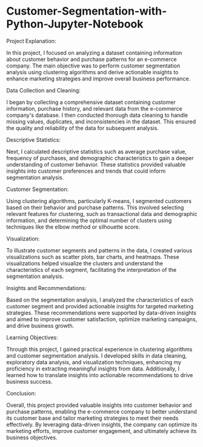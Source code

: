 # Customer-Segmentation-with-Python-Jupyter-Notebook
Project Explanation:

In this project, I focused on analyzing a dataset containing information about customer behavior and purchase patterns for an e-commerce company. The main objective was to perform customer segmentation analysis using clustering algorithms and derive actionable insights to enhance marketing strategies and improve overall business performance.

Data Collection and Cleaning:

I began by collecting a comprehensive dataset containing customer information, purchase history, and relevant data from the e-commerce company's database. I then conducted thorough data cleaning to handle missing values, duplicates, and inconsistencies in the dataset. This ensured the quality and reliability of the data for subsequent analysis.

Descriptive Statistics:

Next, I calculated descriptive statistics such as average purchase value, frequency of purchases, and demographic characteristics to gain a deeper understanding of customer behavior. These statistics provided valuable insights into customer preferences and trends that could inform segmentation analysis.

Customer Segmentation:

Using clustering algorithms, particularly K-means, I segmented customers based on their behavior and purchase patterns. This involved selecting relevant features for clustering, such as transactional data and demographic information, and determining the optimal number of clusters using techniques like the elbow method or silhouette score.

Visualization:

To illustrate customer segments and patterns in the data, I created various visualizations such as scatter plots, bar charts, and heatmaps. These visualizations helped visualize the clusters and understand the characteristics of each segment, facilitating the interpretation of the segmentation analysis.

Insights and Recommendations:

Based on the segmentation analysis, I analyzed the characteristics of each customer segment and provided actionable insights for targeted marketing strategies. These recommendations were supported by data-driven insights and aimed to improve customer satisfaction, optimize marketing campaigns, and drive business growth.

Learning Objectives:

Through this project, I gained practical experience in clustering algorithms and customer segmentation analysis. I developed skills in data cleaning, exploratory data analysis, and visualization techniques, enhancing my proficiency in extracting meaningful insights from data. Additionally, I learned how to translate insights into actionable recommendations to drive business success.

Conclusion:

Overall, this project provided valuable insights into customer behavior and purchase patterns, enabling the e-commerce company to better understand its customer base and tailor marketing strategies to meet their needs effectively. By leveraging data-driven insights, the company can optimize its marketing efforts, improve customer engagement, and ultimately achieve its business objectives.
